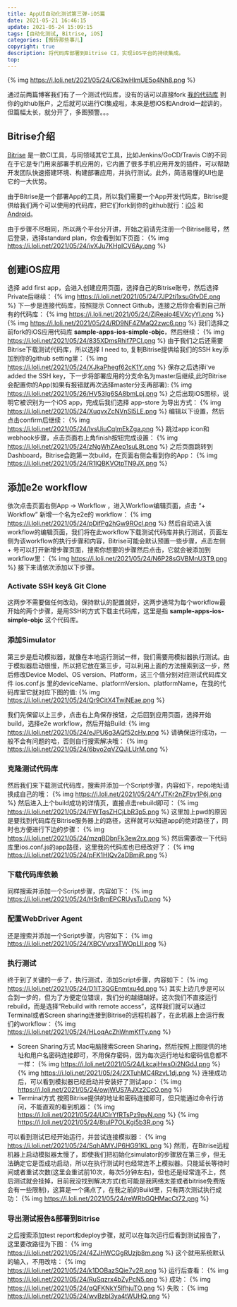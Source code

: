 ```yaml
---
title: AppUI自动化测试第三弹-iOS篇
date: 2021-05-21 16:46:15
update: 2021-05-24 15:09:15
tags: [自动化测试, Bitrise, iOS]
categories: [搬砖那些事儿]
copyright: true
description: 将代码库部署到Bitrise CI，实现iOS平台的持续集成。
top:
---
```


{% img https://i.loli.net/2021/05/24/C63wHlmUE5o4Nh8.png %}

通过前两篇博客我们有了一个测试代码库，没有的话可以直接fork [我的代码库](https://github.com/Summyj/AppUI-AutoTest) 到你的github账户，之后就可以进行CI集成啦，本来是想iOS和Android一起讲的，但篇幅太长，就分开了，多图预警。。。

## Bitrise介绍

[Bitrise](https://www.bitrise.io/) 是一款CI工具，与同领域其它工具，比如Jenkins/GoCD/Travis CI的不同在于它是专门用来部署手机应用的，它内置了很多手机应用开发的插件，可以帮助开发团队快速搭建环境、构建部署应用，并执行测试。此外，简洁易懂的UI也是它的一大优势。

由于Bitrise是一个部署App的工具，所以我们需要一个App开发代码库，Bitrise提供给我们两个可以使用的代码库，把它们fork到你的github就行：[iOS](https://github.com/bitrise-io/sample-apps-ios-simple-objc) 和 [Android](https://github.com/bitrise-io/sample-apps-android-sdk22)。

由于步骤不尽相同，所以两个平台分开讲，开始之前请先注册一个Bitrise账号，然后登录，选择standard plan，你会看到如下页面：
{% img https://i.loli.net/2021/05/24/ivXJu7KHpICV6Ay.png %}

## 创建iOS应用
选择 add first app，会进入创建应用页面，选择自己的Bitrise账号，然后选择Private后继续：
{% img https://i.loli.net/2021/05/24/7JP2ti1xsuGfvDE.png %}
下一步是连接代码库，按照提示 Connect Github，连接之后你会看到自己所有的代码库：
{% img https://i.loli.net/2021/05/24/ZjReaio4EVXcyYl.png %}
{% img https://i.loli.net/2021/05/24/RD9NF4ZMaQ2zwc6.png %}
我们选择之前fork的iOS应用代码库 **sample-apps-ios-simple-objc**，然后继续：
{% img https://i.loli.net/2021/05/24/835XDmsRhif7PCl.png %}
由于我们之后还需要Bitrise下载测试代码库，所以选择 I need to, 复制Bitrise提供给我们的SSH key添加到你的github setting里：
{% img https://i.loli.net/2021/05/24/XJkaPhegf62cK1Y.png %}
保存之后选择i've added the SSH key，下一步将部署应用的分支命名为master后继续,此时Bitrise会配置你的App(如果有报错就再次选择master分支再部署):
{% img https://i.loli.net/2021/05/26/HV53lg6SA8bmLpj.png %}
之后出现iOS图标，说明它被识别为一个iOS app，完成后我们选择 app-store 为导出方式：
{% img https://i.loli.net/2021/05/24/XuqvxZcNVnSl5LE.png %}
编辑以下设置，然后点击confirm后继续：
{% img https://i.loli.net/2021/05/24/lvsUiuCqImEkZga.png %}
跳过app icon和webhook步骤，点击页面右上角finish按钮完成设置：
{% img https://i.loli.net/2021/05/24/zNgWhZAep1suL8t.png %}
之后页面跳转到Dashboard，Bitrise会跑第一次build，在页面右侧会看到你的App：
{% img https://i.loli.net/2021/05/24/R1lQBKVOtpTN9JX.png %}
## 添加e2e workflow
依次点击页面右侧App -> Workflow ，进入Workflow编辑页面，点击 “+ Workflow” 新增一个名为e2e的 workflow：
{% img https://i.loli.net/2021/05/24/pDifPg2hGw9ROcl.png %}
然后自动进入该workflow的编辑页面，我们将在此workflow下载测试代码库并执行测试，页面左侧为该workflow的执行步骤和内容，Bitrise可能会默认预置一些步骤，点击左侧 + 号可以打开新增步骤页面，搜索你想要的步骤然后点击，它就会被添加到workflow里：
{% img https://i.loli.net/2021/05/24/N6P28sGVBMnU3T9.png %}
接下来请依次添加以下步骤。

### Activate SSH key& Git Clone

这两步不需要做任何改动，保持默认的配置就好，这两步通常为每个workflow最开始的两个步骤，是用SSH的方式下载主代码库，这里是指 **sample-apps-ios-simple-objc** 这个代码库。

### 添加Simulator
第三步是启动模拟器，就像在本地运行测试一样，我们需要用模拟器执行测试。由于模拟器启动很慢，所以把它放在第三步，可以利用上面的方法搜索到这一步，然后修改Device Model、OS version、Platform，这三个值分别对应测试代码库文件 ios.conf.js 里的deviceName、platformVersion、platformName，在我的代码库里它就对应下图的值: 
{% img https://i.loli.net/2021/05/24/Qr9CitX4TwjNEae.png %}

我们先保留以上三步，点击右上角保存按钮，之后回到应用页面，选择开始build，选择e2e workflow，然后开始Build:
{% img https://i.loli.net/2021/05/24/eJPU6g3AQf52cHy.png %}
请确保运行成功，一般不会有问题的哈，否则自行搜索解决哦：
{% img https://i.loli.net/2021/05/24/6bvo2qVZQJiLUrM.png %}

### 克隆测试代码库
然后我们来下载测试代码库，搜索并添加一个Script步骤，内容如下，repo地址请换成自己的哦：
{% img https://i.loli.net/2021/05/24/YJTKr2nZFby1P6j.png %}
然后进入上个build成功的详情页，直接点击rebuild即可：
{% img https://i.loli.net/2021/05/24/FWTqsZHCjLbR3p5.png %}
这里加上pwd的原因是要找到代码库在Bitrise服务器上的路径，这样就可以知道app的绝对路径了，同时也方便进行下边的步骤：
{% img https://i.loli.net/2021/05/24/mzqBDbnFk3ew2rx.png %}
然后需要改一下代码库里ios.conf.js的app路径，这里我的代码库也已经改好了：
{% img https://i.loli.net/2021/05/24/pFK1HIQv2aDBmiR.png %}

### 下载代码库依赖
同样搜索并添加一个Script步骤，内容如下：
{% img https://i.loli.net/2021/05/24/HSrBmEPCRUysTuD.png %}

### 配置WebDriver Agent
还是搜索并添加一个Script步骤，内容如下：
{% img https://i.loli.net/2021/05/24/XBCVvrxsTWOpLIl.png %}

### 执行测试
终于到了关键的一步了，执行测试，添加Script步骤，内容如下：
{% img https://i.loli.net/2021/05/24/D1iT3QGEnmtxu4d.png %}
其实上边几步是可以合到一步的，但为了方便定位错误，我们分的越细越好。这次我们不直接运行rebuild，而是选择“Rebuild with remote access”，这样我们就可以通过Terminal或者Screen sharing连接到Bitrise的远程机器了，在此机器上会运行我们的workflow：
{% img https://i.loli.net/2021/05/24/HLoqAcZhWnmKfTv.png %}
 - Screen Sharing方式
Mac电脑搜索Screen Sharing，然后按照上图提供的地址和用户名密码连接即可，不用保存密码，因为每次运行地址和密码信息都不一样：
{% img https://i.loli.net/2021/05/24/LkcajHwsOi2NGdJ.png %}
{% img https://i.loli.net/2021/05/24/2XTuhMC4RzvL1dj.png %}
连接成功后，可以看到模拟器已经启动并安装好了测试app：
{% img https://i.loli.net/2021/05/24/owjWUS7AJXz2CcO.png %}
 - Terminal方式
按照Bitrise提供的地址和密码连接即可，但只能通过命令行访问，不能直观的看到机器：
{% img https://i.loli.net/2021/05/24/UClrYfRTsPz9pvN.png %}
{% img https://i.loli.net/2021/05/24/8tuIP7OLKgi5b3R.png %}

可以看到测试已经开始运行，并尝试连接模拟器：
{% img https://i.loli.net/2021/05/24/SqhAMYJP6HG91KL.png %}
然而，在Bitrise远程机器上启动模拟器太慢了，即使我们把初始化simulator的步骤放在第三步，但无法确定它是否成功启动，所以在执行测试时也经常连不上模拟器。只能延长等待时间或者重试次数(这里会重试前10次，每次5分钟左右)，但也还是经常连不上，然后测试就会挂掉，目前我没找到解决方式(也可能是我网络太差或者bitrise免费版会有一些限制)，这算是一个痛点了，在我之前的Build里，只有两次测试执行成功：
{% img https://i.loli.net/2021/05/24/reWRbGQHMacCt72.png %}

### 导出测试报告&部署到Bitrise
之后搜索添加test report和deploy步骤，就可以在每次运行后看到测试报告了，这里要改路径为下图：
{% img https://i.loli.net/2021/05/24/4ZJHWCGgRUzjb8m.png %}
这个就用系统默认的输入，不用改啥：
{% img https://i.loli.net/2021/05/24/k1DOBazSQie7v2R.png %}
运行后查看：
{% img https://i.loli.net/2021/05/24/RuSqzrx4bZyPcN5.png %}
成功：
{% img https://i.loli.net/2021/05/24/qQFKNkY5IfhjuTO.png %}
失败：
{% img https://i.loli.net/2021/05/24/wvBzbI3ya4tWUHQ.png %}